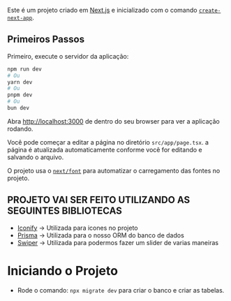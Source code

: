 Este é um projeto criado em [Next.js](https://nextjs.org) e inicializado com o comando [`create-next-app`](https://nextjs.org/docs/app/api-reference/cli/create-next-app).

## Primeiros Passos

Primeiro, execute o servidor da aplicação:

```bash
npm run dev
# Ou
yarn dev
# Ou
pnpm dev
# Ou
bun dev
```

Abra [http://localhost:3000](http://localhost:3000) de dentro do seu browser para ver a aplicação rodando.

Você pode começar a editar a página no diretório `src/app/page.tsx`. a página é atualizada automaticamente conforme você for editando e salvando o arquivo.

O projeto usa o [`next/font`](https://nextjs.org/docs/app/building-your-application/optimizing/fonts) para automatizar o carregamento das fontes no projeto.

## PROJETO VAI SER FEITO UTILIZANDO AS SEGUINTES BIBLIOTECAS
- [Iconify](https://iconify.design/) -> Utilizada para icones no projeto
- [Prisma](https://www.prisma.io/) -> Utilizada para o nosso ORM do banco de dados
- [Swiper](https://swiperjs.com/) -> Utilizada para podermos fazer um slider de varias maneiras

# Iniciando o Projeto
- Rode o comando: `npx migrate dev` para criar o banco e criar as tabelas.




